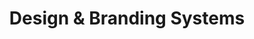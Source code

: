 ---
title: Design & Branding Systems
description: DigitalDigital Design & Branding Systems
h1: Design & Branding Systems
explanation: Deploy a paid advertising strategy that leverages in-house data to scale sales and optimize CPAs across our digital campaigns.
weight: 7
services:
  - name: Brand Systems
  - name: User Interfaces
  - name: User Experience
  - name: Media Kits
---